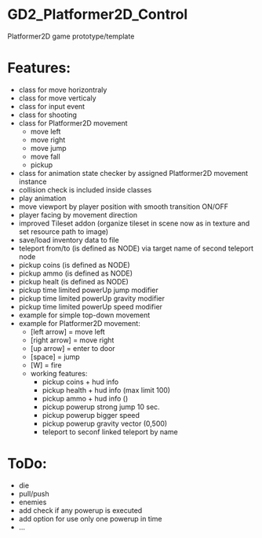 # GD2_Platformer2D_Control

Platformer2D game prototype/template

# Features:

- class for move horizontraly
- class for move verticaly
- class for input event
- class for shooting
- class for Platformer2D movement
    - move left
    - move right
    - move jump
    - move fall
    - pickup
- class for animation state checker by assigned Platformer2D movement instance
- collision check is included inside classes
- play animation
- move viewport by player position with smooth transition ON/OFF
- player facing by movement direction
- improved Tileset addon (organize tileset in scene now as in texture and set resource path to image)
- save/load inventory data to file
- teleport from/to (is defined as NODE) via target name of second teleport node
- pickup coins (is defined as NODE)
- pickup ammo (is defined as NODE)
- pickup healt (is defined as NODE)
- pickup time limited powerUp jump modifier 
- pickup time limited powerUp gravity modifier 
- pickup time limited powerUp speed modifier 
- example for simple top-down movement
- example for Platformer2D movement:
    - [left arrow] = move left
    - [right arrow] = move right
    - [up arrow] = enter to door
    - [space] = jump
    - [W] = fire
    - working features:
        - pickup coins + hud info
        - pickup health + hud info (max limit 100)
        - pickup ammo + hud info ()
        - pickup powerup strong jump 10 sec.
        - pickup powerup bigger speed
        - pickup powerup gravity vector (0,500)
        - teleport to seconf linked teleport by name

    
# ToDo:

- die
- pull/push
- enemies
- add check if any powerup is executed
- add option for use only one powerup in time
- ...
